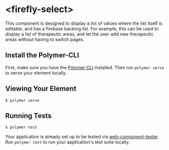# \<firefly-select\>

This component is designed to display a list of values where the list itself is editable,
 and has a firebase backing list. For example, this can be used to display a list of therapeutic areas, and
 let the user add new therapeutic areas without having to switch pages.

## Install the Polymer-CLI

First, make sure you have the [Polymer CLI](https://www.npmjs.com/package/polymer-cli) installed. Then run `polymer serve` to serve your element locally.

## Viewing Your Element

```
$ polymer serve
```

## Running Tests

```
$ polymer test
```

Your application is already set up to be tested via [web-component-tester](https://github.com/Polymer/web-component-tester). Run `polymer test` to run your application's test suite locally.
